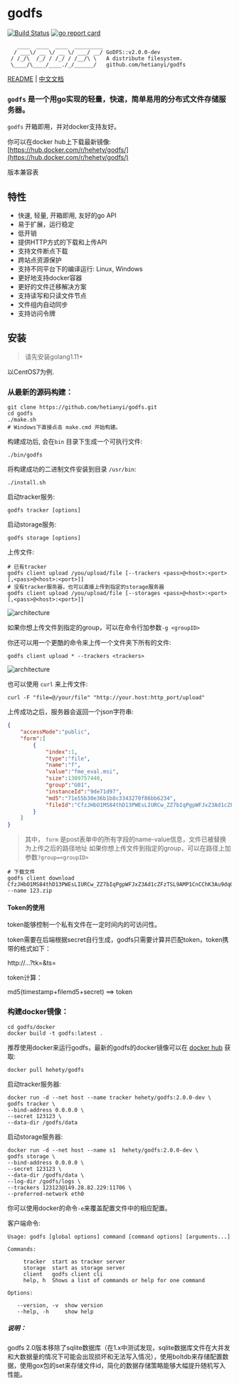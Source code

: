 godfs
==========
[![Build Status](https://travis-ci.org/hetianyi/godfs.svg?branch=master)](https://travis-ci.org/hetianyi/godfs)
[![go report card](https://goreportcard.com/badge/github.com/hetianyi/godfs "go report card")](https://goreportcard.com/report/github.com/hetianyi/godfs)



```non
   ____  ____  ____  _________
  / ___\/ __ \/ __ \/ ___/ __/ GoDFS::v2.0.0-dev
 / /_/\  /_/ / /_/ / /__/\ \   A distribute filesystem.
 \____/\____/____./_/______/   github.com/hetianyi/godfs
```



[README](README_EN.md) | [中文文档](README.md)



### ```godfs``` 是一个用go实现的轻量，快速，简单易用的分布式文件存储服务器。

```godfs``` 开箱即用，并对docker支持友好。

你可以在docker hub上下载最新镜像:
[https://hub.docker.com/r/hehety/godfs/](https://hub.docker.com/r/hehety/godfs/)



版本兼容表



## 特性

- 快速, 轻量, 开箱即用, 友好的go API
- 易于扩展，运行稳定
- 低开销
- 提供HTTP方式的下载和上传API
- 支持文件断点下载
- 跨站点资源保护
- 支持不同平台下的编译运行: Linux, Windows
- 更好地支持docker容器
- 更好的文件迁移解决方案
- 支持读写和只读文件节点
- 文件组内自动同步
- 支持访问令牌

## 安装

> 请先安装golang1.11+

以CentOS7为例.

### 从最新的源码构建：
```shell
git clone https://github.com/hetianyi/godfs.git
cd godfs
./make.sh
# Windows下直接点击 make.cmd 开始构建。
```
构建成功后, 会在`````bin````` 目录下生成一个可执行文件:
```shell
./bin/godfs
```

将构建成功的二进制文件安装到目录 ```/usr/bin```:
```shell
./install.sh
```

启动tracker服务:
```shell
godfs tracker [options]
```
启动storage服务:
```shell
godfs storage [options]
```


上传文件:

```shell
# 已有tracker
godfs client upload /you/upload/file [--trackers <pass>@<host>:<port>[,<pass>@<host>:<port>]]
# 没有tracker服务器，也可以直接上传到指定的storage服务器
godfs client upload /you/upload/file [--storages <pass>@<host>:<port>[,<pass>@<host>:<port>]]
```
![architecture](doc/20180828095840.png)

如果你想上传文件到指定的group，可以在命令行加参数```-g <groupID>```

你还可以用一个更酷的命令来上传一个文件夹下所有的文件:
```shell
godfs client upload * --trackers <trackers>
```
![architecture](/doc/20180828100341.png)

也可以使用 ```curl``` 来上传文件:
```shell
curl -F "file=@/your/file" "http://your.host:http_port/upload"
```
上传成功之后，服务器会返回一个json字符串:
```json
{
    "accessMode":"public",
    "form":[
        {
            "index":1,
            "type":"file",
            "name":"f",
            "value":"fme_eval.msi",
            "size":1309757440,
            "group":"G01",
            "instanceId":"9de71d97",
            "md5":"71e55b30e36b1b8c3343270f86bb6234",
            "fileId":"CfzJHbO1MS84thD13PWEsLIURCw_ZZ7bIqPgpWFJxZ3Ad1cZFzTSL9AMP1CnCChK3Au9dqQ0ciAmdQ5Oaxgj0g"
        }
    ]
}
```

> 其中， ```form``` 是post表单中的所有字段的name-value信息，文件已被替换为上传之后的路径地址
> 如果你想上传文件到指定的group，可以在路径上加参数```?group=<groupID>```

```shell
# 下载文件
godfs client download CfzJHbO1MS84thD13PWEsLIURCw_ZZ7bIqPgpWFJxZ3Ad1cZFzTSL9AMP1CnCChK3Au9dqQ0ciAmdQ5Oaxgj0g --name 123.zip
```



#### Token的使用

token能够控制一个私有文件在一定时间内的可访问性。

token需要在后端根据secret自行生成，godfs只需要计算并匹配token，token携带的格式如下：

http://...?tk=<md5>&ts=<timestamp>

token计算：

md5(timestamp+filemd5+secret) ==> token



### 构建docker镜像：
```shell
cd godfs/docker
docker build -t godfs:latest .
```
推荐使用docker来运行godfs，最新的godfs的docker镜像可以在 [docker hub](https://hub.docker.com/r/hehety/godfs/) 获取:
```shell
docker pull hehety/godfs
```

启动tracker服务器:
```shell
docker run -d --net host --name tracker hehety/godfs:2.0.0-dev \
godfs tracker \
--bind-address 0.0.0.0 \
--secret 123123 \
--data-dir /godfs/data
```

启动storage服务器:
```shell
docker run -d --net host --name s1  hehety/godfs:2.0.0-dev \
godfs storage \
--bind-address 0.0.0.0 \
--secret 123123 \
--data-dir /godfs/data \
--log-dir /godfs/logs \
--trackers 123123@149.28.82.229:11706 \
--preferred-network eth0
```
你可以使用docker的命令```-e```来覆盖配置文件中的相应配置。

客户端命令:
```shell
Usage: godfs [global options] command [command options] [arguments...]

Commands:

     tracker  start as tracker server
     storage  start as storage server
     client   godfs client cli
     help, h  Shows a list of commands or help for one command

Options:

   --version, -v  show version
   --help, -h     show help
```





##### 说明：

godfs 2.0版本移除了sqlite数据库（在1.x中测试发现，sqlite数据库文件在大并发和大数据量的情况下可能会出现损坏和无法写入情况），使用boltdb来存储配置数据，使用gox包的set来存储文件id，简化的数据存储策略能够大幅提升随机写入性能。

